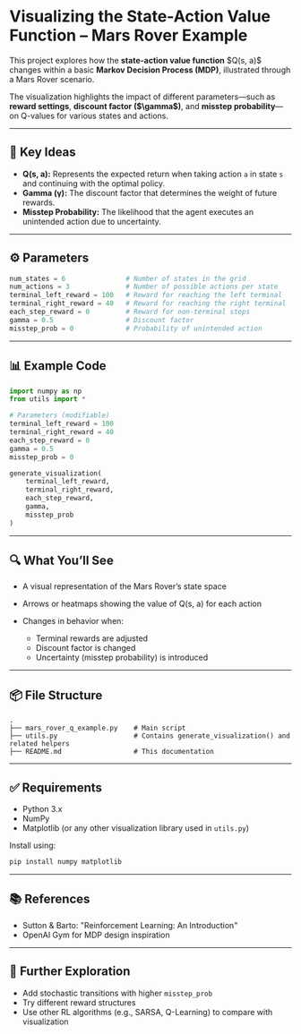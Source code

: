 # Visualizing the State-Action Value Function – Mars Rover Example



This project explores how the **state-action value function** \$Q(s, a)\$ changes within a basic **Markov Decision Process (MDP)**, illustrated through a Mars Rover scenario.

The visualization highlights the impact of different parameters—such as **reward settings**, **discount factor (\$\gamma\$)**, and **misstep probability**—on Q-values for various states and actions.

---

## 🧠 Key Ideas

* **Q(s, a):** Represents the expected return when taking action `a` in state `s` and continuing with the optimal policy.
* **Gamma (γ):** The discount factor that determines the weight of future rewards.
* **Misstep Probability:** The likelihood that the agent executes an unintended action due to uncertainty.


---

## ⚙️ Parameters

```python
num_states = 6               # Number of states in the grid
num_actions = 3              # Number of possible actions per state
terminal_left_reward = 100   # Reward for reaching the left terminal
terminal_right_reward = 40   # Reward for reaching the right terminal
each_step_reward = 0         # Reward for non-terminal steps
gamma = 0.5                  # Discount factor
misstep_prob = 0             # Probability of unintended action
```

---

## 📊 Example Code

```python
import numpy as np
from utils import *

# Parameters (modifiable)
terminal_left_reward = 100
terminal_right_reward = 40
each_step_reward = 0
gamma = 0.5
misstep_prob = 0

generate_visualization(
    terminal_left_reward, 
    terminal_right_reward, 
    each_step_reward, 
    gamma, 
    misstep_prob
)
```

---

## 🔍 What You’ll See

* A visual representation of the Mars Rover’s state space
* Arrows or heatmaps showing the value of Q(s, a) for each action
* Changes in behavior when:

  * Terminal rewards are adjusted
  * Discount factor is changed
  * Uncertainty (misstep probability) is introduced

---

## 📦 File Structure

```
.
├── mars_rover_q_example.py    # Main script
├── utils.py                   # Contains generate_visualization() and related helpers
├── README.md                  # This documentation
```

---

## ✅ Requirements

* Python 3.x
* NumPy
* Matplotlib (or any other visualization library used in `utils.py`)

Install using:

```bash
pip install numpy matplotlib
```

---

## 📚 References

* Sutton & Barto: "Reinforcement Learning: An Introduction"
* OpenAI Gym for MDP design inspiration

---

## 🧠 Further Exploration

* Add stochastic transitions with higher `misstep_prob`
* Try different reward structures
* Use other RL algorithms (e.g., SARSA, Q-Learning) to compare with visualization
